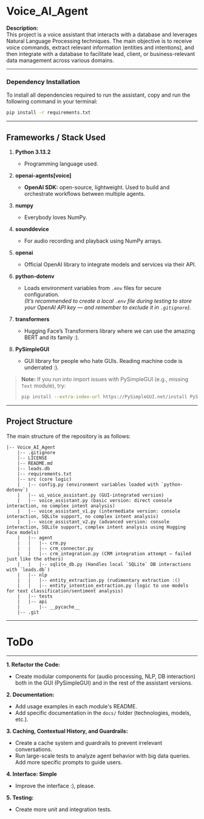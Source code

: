 # Voice_AI_Agent

**Description:**  
This project is a voice assistant that interacts with a database and leverages Natural Language Processing techniques. The main objective is to receive voice commands, extract relevant information (entities and intentions), and then integrate with a database to facilitate lead, client, or business-relevant data management across various domains.

---

### Dependency Installation

To install all dependencies required to run the assistant, copy and run the following command in your terminal:

```bash
pip install -r requirements.txt
```

---

## Frameworks / Stack Used

1. **Python 3.13.2**  
   - Programming language used.

2. **openai-agents[voice]**  
   - **OpenAI SDK:** open-source, lightweight. Used to build and orchestrate workflows between multiple agents.

3. **numpy**  
   - Everybody loves NumPy.

4. **sounddevice**  
   - For audio recording and playback using NumPy arrays.

5. **openai**  
   - Official OpenAI library to integrate models and services via their API.

6. **python-dotenv**  
   - Loads environment variables from `.env` files for secure configuration.  
     _(It’s recommended to create a local `.env` file during testing to store your OpenAI API key — and remember to exclude it in `.gitignore`)._

7. **transformers**  
   - Hugging Face’s Transformers library where we can use the amazing BERT and its family :).

8. **PySimpleGUI**  
   - GUI library for people who hate GUIs. Reading machine code is underrated :).

> **Note:** If you run into import issues with PySimpleGUI (e.g., missing `Text` module), try:
> ```bash
> pip install --extra-index-url https://PySimpleGUI.net/install PySimpleGUI
> ```

---

## Project Structure

The main structure of the repository is as follows:

```
|-- Voice_AI_Agent
    |-- .gitignore
    |-- LICENSE
    |-- README.md
    |-- leads.db
    |-- requirements.txt
    |-- src (core logic)
    |   |-- config.py (environment variables loaded with `python-dotenv`)
    |   |-- ui_voice_assistant.py (GUI-integrated version)
    |   |-- voice_assistant.py (basic version: direct console interaction, no complex intent analysis)
    |   |-- voice_assistant_v1.py (intermediate version: console interaction, SQLite support, no complex intent analysis)
    |   |-- voice_assistant_v2.py (advanced version: console interaction, SQLite support, complex intent analysis using Hugging Face models)
    |   |-- agent
    |   |   |-- crm.py
    |   |   |-- crm_connector.py
    |   |   |-- crm_integration.py (CRM integration attempt — failed just like the others)
    |   |   |-- sqlite_db.py (Handles local `SQLite` DB interactions with `leads.db`)
    |   |-- nlp
    |   |   |-- entity_extraction.py (rudimentary extraction :()
    |   |   |-- entity_intention_extraction.py (logic to use models for text classification/sentiment analysis)
    |   |-- tests
    |   |-- api
    |       |-- __pycache__
    |-- .git
```

---

# ToDo

---

**1. Refactor the Code:**  
   - Create modular components for (audio processing, NLP, DB interaction) both in the GUI (PySimpleGUI) and in the rest of the assistant versions.

**2. Documentation:**  
   - Add usage examples in each module's README.  
   - Add specific documentation in the `docs/` folder (technologies, models, etc.).

**3. Caching, Contextual History, and Guardrails:**  
   - Create a cache system and guardrails to prevent irrelevant conversations.  
   - Run large-scale tests to analyze agent behavior with big data queries. Add more specific prompts to guide users.

**4. Interface: Simple**  
   - Improve the interface :), please.

**5. Testing:**  
   - Create more unit and integration tests.






